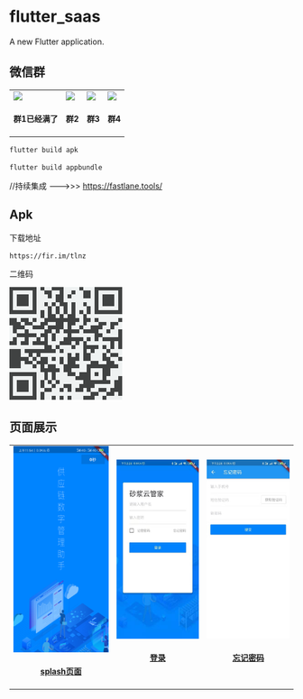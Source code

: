 # flutter_saas

A new Flutter application.

## 微信群

<table id='wechat_group'>
    <tr>
        <td id='group_1'>
            <img src='https://github.com/ChinaVolvocars/jd_maotai_seckill/blob/master/wx.png?size=140'>
            <h4 align='center'>群1已经满了</h4>
        </td>
        <td id='group_2'>
            <img src='https://github.com/ChinaVolvocars/jd_maotai_seckill/blob/master/wx2.png?size=140'>
            <h4 align='center'>群2</h4>
        </td>
        <td id='group_3'>
            <img src="https://github.com/ChinaVolvocars/jd_maotai_seckill/blob/master/wx3.png?size=140">
            <h4 align='center'>群3</h4>
        </td>
        <td id='group_4'>
            <img src="https://github.com/ChinaVolvocars/jd_maotai_seckill/blob/master/wx4.png?size=140">
            <h4 align='center'>群4</h4>
        </td>
    </tr>
</table>


```cmd
flutter build apk
```


```cmd
flutter build appbundle
```

//持续集成 --->>> https://fastlane.tools/


## Apk

下载地址
```
https://fir.im/tlnz
```

二维码

<img src='https://github.com/ChinaVolvocars/flutter_saas/blob/master/github/apk.png?size=140'>


## 页面展示

<table id='flutter-sass'>
	<tr>
		<td id='splash_page'>
			<a href='https://github.com/ChinaVolvocars/flutter_saas/blob/master/lib/view/splash_page.dart'>
				<img src='https://github.com/ChinaVolvocars/flutter_saas/blob/master/github/splash.png?size=140'>
			</a>
			<h4 align='center'><a href='https://github.com/ChinaVolvocars/flutter_saas/blob/master/lib/view/splash_page.dart'>splash页面</a></h4>
		</td>
		<td id='login_page'>
			<a href='https://github.com/ChinaVolvocars/flutter_saas/blob/master/lib/view/login_page.dart'>
				<img src="https://github.com/ChinaVolvocars/flutter_saas/blob/master/github/login_page.png?size=140">
			</a>
			<h4 align='center'><a href='https://github.com/ChinaVolvocars/flutter_saas/blob/master/lib/view/login_page.dart'>登录</a></h4>
		</td>
		<td id='forget_password_page'>
			<a href='https://github.com/ChinaVolvocars/flutter_saas/blob/master/lib/view/forget_password_page.dart'>
				<img src="https://github.com/ChinaVolvocars/flutter_saas/blob/master/github/forget_password_page.png?size=140">
			</a>
			<h4 align='center'><a href='https://github.com/ChinaVolvocars/flutter_saas/blob/master/lib/view/forget_password_page.dart'>忘记密码</a></h4>
		</td>
	</tr>
</table>
